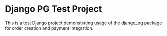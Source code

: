 # Django PG Test Project

This is a test Django project demonstrating usage of the [django_pg](https://github.com/niyimarc/payment_gateway) package for order creation and payment integration.

